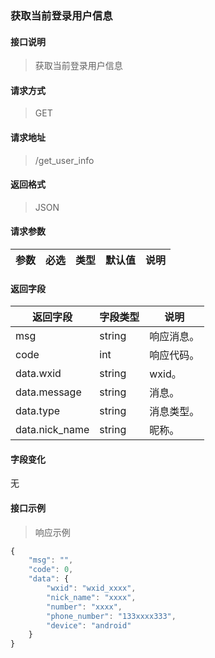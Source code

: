 ### 获取当前登录用户信息

#### 接口说明

> 获取当前登录用户信息

#### 请求方式

> GET

#### 请求地址

> /get_user_info

#### 返回格式

> JSON

#### 请求参数

| 参数 | 必选 | 类型   | 默认值 | 说明                                    |
|------|------|--------|--------|-----------------------------------------|

#### 返回字段

| 返回字段           | 字段类型   | 说明    |
|----------------|--------|-------|
| msg            | string | 响应消息。 |
| code           | int    | 响应代码。 |
| data.wxid      | string | wxid。 |
| data.message   | string | 消息。   |
| data.type      | string | 消息类型。 |
| data.nick_name | string | 昵称。   |

#### 字段变化

无

#### 接口示例

> 响应示例

```javascript
{
	"msg": "",
	"code": 0,
	"data": {
		"wxid": "wxid_xxxx",
		"nick_name": "xxxx",
		"number": "xxxx",
		"phone_number": "133xxxx333",
		"device": "android"
	}
}
```
